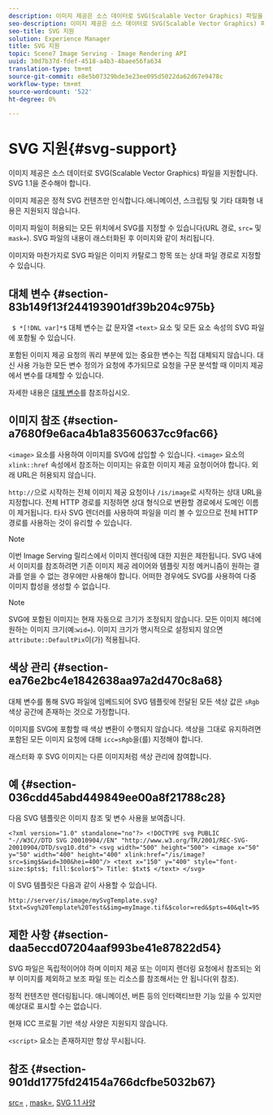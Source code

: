 ```yaml
---
description: 이미지 제공은 소스 데이터로 SVG(Scalable Vector Graphics) 파일을 지원합니다. SVG 1.1을 준수해야 합니다.
seo-description: 이미지 제공은 소스 데이터로 SVG(Scalable Vector Graphics) 파일을 지원합니다. SVG 1.1을 준수해야 합니다.
seo-title: SVG 지원
solution: Experience Manager
title: SVG 지원
topic: Scene7 Image Serving - Image Rendering API
uuid: 30d7b37d-fdef-4518-a4b3-4baee56fa634
translation-type: tm+mt
source-git-commit: e8e5b07329bde3e23ee095d5022da62d67e9478c
workflow-type: tm+mt
source-wordcount: '522'
ht-degree: 0%

---
```



# SVG 지원{#svg-support}

이미지 제공은 소스 데이터로 SVG(Scalable Vector Graphics) 파일을 지원합니다. SVG 1.1을 준수해야 합니다.

이미지 제공은 정적 SVG 컨텐츠만 인식합니다.애니메이션, 스크립팅 및 기타 대화형 내용은 지원되지 않습니다.

이미지 파일이 허용되는 모든 위치에서 SVG를 지정할 수 있습니다(URL 경로, `src=` 및 `mask=`). SVG 파일의 내용이 래스터화된 후 이미지와 같이 처리됩니다.

이미지와 마찬가지로 SVG 파일은 이미지 카탈로그 항목 또는 상대 파일 경로로 지정할 수 있습니다.

## 대체 변수 {#section-83b149f13f244193901df39b204c975b}

` $ *[!DNL var]*$` 대체 변수는 값 문자열  `<text>` 요소 및 모든 요소 속성의 SVG 파일에 포함될 수 있습니다.

포함된 이미지 제공 요청의 쿼리 부분에 있는 중요한 변수는 직접 대체되지 않습니다. 대신 사용 가능한 모든 변수 정의가 요청에 추가되므로 요청을 구문 분석할 때 이미지 제공에서 변수를 대체할 수 있습니다.

자세한 내용은 [대체 변수](../../../../../is-api/http-ref/image-serving-api-ref/c-http-protocol-reference/c-syntax-and-features/r-is-http-substitution-variables.md#reference-90dc01aba44940e4acdd0c6476e7aa5a)를 참조하십시오.

## 이미지 참조 {#section-a7680f9e6aca4b1a83560637cc9fac66}

`<image>` 요소를 사용하여 이미지를 SVG에 삽입할 수 있습니다. `<image>` 요소의 `xlink::href` 속성에서 참조하는 이미지는 유효한 이미지 제공 요청이어야 합니다. 외래 URL은 허용되지 않습니다.

`http://`으로 시작하는 전체 이미지 제공 요청이나 `/is/image`로 시작하는 상대 URL을 지정합니다. 전체 HTTP 경로를 지정하면 상대 형식으로 변환할 경로에서 도메인 이름이 제거됩니다. 타사 SVG 렌더러를 사용하여 파일을 미리 볼 수 있으므로 전체 HTTP 경로를 사용하는 것이 유리할 수 있습니다.

>[!NOTE]
>
>이번 Image Serving 릴리스에서 이미지 렌더링에 대한 지원은 제한됩니다. SVG 내에서 이미지를 참조하려면 기존 이미지 제공 레이어와 템플릿 지정 메커니즘이 원하는 결과를 얻을 수 없는 경우에만 사용해야 합니다. 어떠한 경우에도 SVG를 사용하여 다중 이미지 합성을 생성할 수 없습니다.

>[!NOTE]
>
>SVG에 포함된 이미지는 현재 자동으로 크기가 조정되지 않습니다. 모든 이미지 헤더에 원하는 이미지 크기(예:`wid=`). 이미지 크기가 명시적으로 설정되지 않으면 `attribute::DefaultPix`이(가) 적용됩니다.

## 색상 관리 {#section-ea76e2bc4e1842638aa97a2d470c8a68}

대체 변수를 통해 SVG 파일에 임베드되어 SVG 템플릿에 전달된 모든 색상 값은 `sRgb` 색상 공간에 존재하는 것으로 가정합니다.

이미지를 SVG에 포함할 때 색상 변환이 수행되지 않습니다. 색상을 그대로 유지하려면 포함된 모든 이미지 요청에 대해 `icc=sRgb`을(를) 지정해야 합니다.

래스터화 후 SVG 이미지는 다른 이미지처럼 색상 관리에 참여합니다.

## 예 {#section-036cdd45abd449849ee00a8f21788c28}

다음 SVG 템플릿은 이미지 참조 및 변수 사용을 보여줍니다.

`<?xml version="1.0" standalone="no"?> <!DOCTYPE svg PUBLIC "-//W3C//DTD SVG 20010904//EN" "http://www.w3.org/TR/2001/REC-SVG-20010904/DTD/svg10.dtd"> <svg width="500" height="500"> <image x="50" y="50" width="400" height="400" xlink:href="/is/image?src=$img$&wid=300&hei=400"/> <text x="150" y="400" style="font-size:$pts$; fill:$color$"> Title: $txt$ </text> </svg>`

이 SVG 템플릿은 다음과 같이 사용할 수 있습니다.

`http://server/is/image/mySvgTemplate.svg?$txt=Svg%20Template%20Test&$img=myImage.tif&$color=red&$pts=40&qlt=95`

## 제한 사항 {#section-daa5eccd07204aaf993be41e87822d54}

SVG 파일은 독립적이어야 하며 이미지 제공 또는 이미지 렌더링 요청에서 참조되는 외부 이미지를 제외하고 보조 파일 또는 리소스를 참조해서는 안 됩니다(위 참조).

정적 컨텐츠만 렌더링됩니다. 애니메이션, 버튼 등의 인터랙티브한 기능 있을 수 있지만 예상대로 표시할 수는 없습니다.

현재 ICC 프로필 기반 색상 사양은 지원되지 않습니다.

`<script>` 요소는 존재하지만 항상 무시됩니다.

## 참조 {#section-901dd1775fd24154a766dcfbe5032b67}

[src=](../../../../../is-api/http-ref/image-serving-api-ref/c-http-protocol-reference/c-command-reference/r-src.md#reference-f6506637778c4c69bf106a7924a91ab1) ,  [mask=](../../../../../is-api/http-ref/image-serving-api-ref/c-http-protocol-reference/c-command-reference/r-mask.md#reference-922254e027404fb890b850e2723ee06e),  [SVG 1.1 사양](http://www.w3.org/TR/SVG11/)
